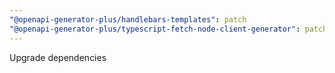 ```yaml
---
"@openapi-generator-plus/handlebars-templates": patch
"@openapi-generator-plus/typescript-fetch-node-client-generator": patch
---
```


Upgrade dependencies
